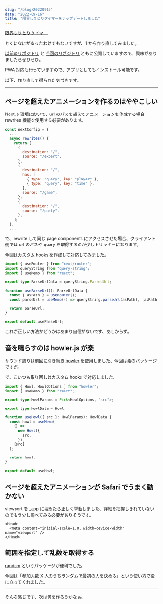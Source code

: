 ```yaml
---
slug: "/blog/20220916"
date: "2022-09-16"
title: "限界しりとりタイマーをアップデートしました"
---
```


[限界しりとりタイマー](https://siritori-timer.kk-web.link/)

とくになにがあったわけでもないですが、1 から作り直してみました。

[以前のリポジトリ](https://github.com/piro0919/siritori-timer) と [今回のリポジトリ](https://github.com/piro0919/siritori-timer2) ともに公開していますので、興味がありましたらぜひぜひ。

PWA 対応も行っていますので、アプリとしてもインストール可能です。

以下、作り直して得られた気づきです。

---

## ページを超えたアニメーションを作るのはややこしい

Next.js 環境において、url のパスを超えてアニメーションを作成する場合 rewrites 機能を使用する必要があります。

```js
const nextConfig = {
  ...
  async rewrites() {
    return [
      {
        destination: "/",
        source: "/expert",
      },
      {
        destination: "/",
        has: [
          { type: "query", key: "player" },
          { type: "query", key: "time" },
        ],
        source: "/game",
      },
      {
        destination: "/",
        source: "/party",
      },
    ];
  },
  ...
```

で、rewrite して同じ page components にアクセスさせた場合、クライアント側では url のパスや query を取得するのが少しトリッキーになります。

今回はカスタム hooks を作成して対応してみました。

```ts
import { useRouter } from "next/router";
import queryString from "query-string";
import { useMemo } from "react";

export type ParseUrlData = queryString.ParsedUrl;

function useParseUrl(): ParseUrlData {
  const { asPath } = useRouter();
  const parseUrl = useMemo(() => queryString.parseUrl(asPath), [asPath]);

  return parseUrl;
}

export default useParseUrl;
```

これが正しい方法かどうかはあまり自信がないです、あしからず。

## 音を鳴らすのは howler.js が楽

サウンド周りは前回に引き続き [howler](https://www.npmjs.com/package/howler) を使用しました、今回は素のパッケージですが。

で、こいつも取り回しはカスタム hooks で対応しました。

```ts
import { Howl, HowlOptions } from "howler";
import { useMemo } from "react";

export type HowlParams = Pick<HowlOptions, "src">;

export type HowlData = Howl;

function useHowl({ src }: HowlParams): HowlData {
  const howl = useMemo(
    () =>
      new Howl({
        src,
      }),
    [src]
  );

  return howl;
}

export default useHowl;
```

## ページを超えたアニメーションが Safari でうまく動かない

viewport を \_app に埋めたら正しく挙動しました、詳細を把握しきれていないのでもう少し調べてみる必要がありそうです。

```tsx
<Head>
  <meta content="initial-scale=1.0, width=device-width" name="viewport" />
</Head>
```

## 範囲を指定して乱数を取得する

[random](https://www.npmjs.com/package/random) というパッケージが便利でした。

今回は「参加人数 X 人のうちランダムで最初の人を決める」という使い方で役に立ってくれました。

---

そんな感じです、次は何を作ろうかなぁ。

